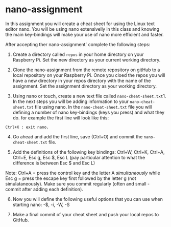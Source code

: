 # nano-assignment
In this assignment you will create a cheat sheet for using the Linux text editor nano. You will be using nano extensivelly in this class and knowing the main key-bindings will make your use of nano more efficient and faster.

After accepting ther nano-assignment` complete the following steps:

1. Create a directory called `repos` in your home directory on your Raspberry Pi. Set the new directory as your current working directory.

2. Clone the nano-assignment from the remote repository on gitHub to a local repository on your Raspberry Pi. Once you cloed the repos you will have a new directory in your repos directory with the name of the assignment. Set the assignment directory as your working directory.

3. Using nano or touch, create a new text file called `nano-cheat-sheet.txt`1. In the next steps you will be adding information to your `nano-cheat-sheet.txt` file using nano. In the `nano-cheat-sheet.txt` file you will defining a number of nano key-bindings (keys you press) and what they do. for example the first line will look like this:

```
Ctrl+X : exit nano. 
```

4. Go ahead and add the first line, save (Ctrl+O) and commit the `nano-cheat-sheet.txt` file.

5. Add the definitions of the following key bindings: Ctrl+W, Ctrl+K, 
Ctrl+A, Ctrl+E, Esc g, Esc $, Esc L (pay particular attention 
to what the difference is between Esc $ and Esc L)

Note: Ctrl+A = press the control key and the letter A 
 *simultaneously* while Esc g = press the escape key first followed by 
the letter g (not simulataneously). Make sure you commit regularly (often and small - commit after adding each definition).
   
6. Now you will define the following useful options that you can use when starting nano: -$, -i, -W, -S 

7. Make a final commit of your cheat sheet and push your local repos to GitHub.
